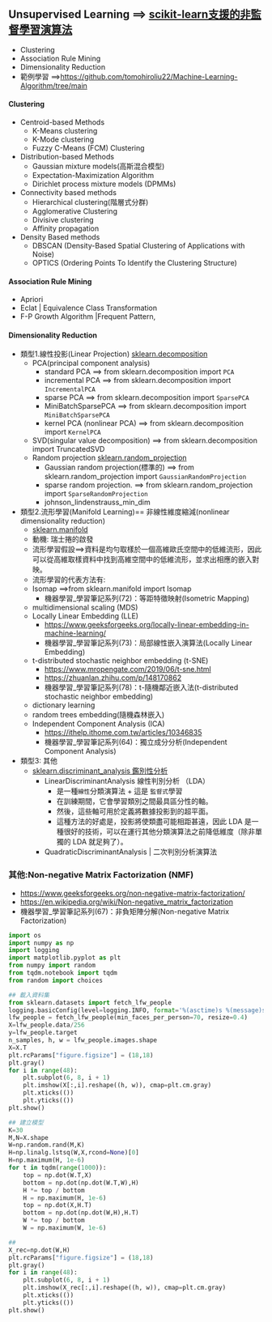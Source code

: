 ## Unsupervised Learning ==> [scikit-learn支援的非監督學習演算法](scikit-learn支援的非監督學習演算法.md)
- Clustering
- Association Rule Mining
- Dimensionality Reduction
- 範例學習 ==>https://github.com/tomohiroliu22/Machine-Learning-Algorithm/tree/main
#### Clustering
  - Centroid-based Methods
    - K-Means clustering
    - K-Mode clustering
    - Fuzzy C-Means (FCM) Clustering 
  - Distribution-based Methods
    - Gaussian mixture models(高斯混合模型)
    - Expectation-Maximization Algorithm
    - Dirichlet process mixture models (DPMMs) 
  - Connectivity based methods
    - Hierarchical clustering(階層式分群) 
    - Agglomerative Clustering
    - Divisive clustering
    - Affinity propagation 
  - Density Based methods
    - DBSCAN (Density-Based Spatial Clustering of Applications with Noise)
    - OPTICS (Ordering Points To Identify the Clustering Structure) 
#### Association Rule Mining
  - Apriori
  - Eclat | Equivalence Class Transformation
  - F-P Growth Algorithm |Frequent Pattern, 
#### Dimensionality Reduction
- 類型1.線性投影(Linear Projection)  [sklearn.decomposition](https://scikit-learn.org/stable/api/sklearn.decomposition.html)
  - PCA(principal component analysis)
    - standard PCA ==> from sklearn.decomposition import `PCA`
    - incremental PCA ==>  from sklearn.decomposition import  `IncrementalPCA`
    - sparse PCA  ==>  from sklearn.decomposition import `SparsePCA`
    - MiniBatchSparsePCA ==> from sklearn.decomposition import `MiniBatchSparsePCA`
    - kernel PCA (nonlinear PCA) ==>  from sklearn.decomposition import `KernelPCA`
  - SVD(singular value decomposition) ==>  from sklearn.decomposition import TruncatedSVD
  - Random projection  [sklearn.random_projection](https://scikit-learn.org/stable/api/sklearn.random_projection.html)
    - Gaussian random projection(標準的) ==> from sklearn.random_projection import `GaussianRandomProjection`
    - sparse random projection.  ==> from sklearn.random_projection import `SparseRandomProjection`
    - johnson_lindenstrauss_min_dim
- 類型2.流形學習(Manifold Learning)== 非線性維度縮減(nonlinear dimensionality reduction)
  - [sklearn.manifold](https://scikit-learn.org/stable/api/sklearn.manifold.html)
  - 動機: 瑞士捲的啟發
  - 流形學習假設==>資料是均勻取樣於一個高維歐氏空間中的低維流形，因此可以從高維取樣資料中找到高維空間中的低維流形，並求出相應的嵌入對映。
  - 流形學習的代表方法有:
  - Isomap ==>from sklearn.manifold import Isomap
    - 機器學習_學習筆記系列(72)：等距特徵映射(Isometric Mapping) 
  - multidimensional scaling (MDS)
  - Locally Linear Embedding (LLE)
    - https://www.geeksforgeeks.org/locally-linear-embedding-in-machine-learning/
    - 機器學習_學習筆記系列(73)：局部線性嵌入演算法(Locally Linear Embedding)
  - t-distributed stochastic neighbor embedding (t-SNE)
    - https://www.mropengate.com/2019/06/t-sne.html
    - https://zhuanlan.zhihu.com/p/148170862
    - 機器學習_學習筆記系列(78)：t-隨機鄰近嵌入法(t-distributed stochastic neighbor embedding)
  - dictionary learning
  - random trees embedding(隨機森林嵌入)
  - Independent Component Analysis (ICA)
    - https://ithelp.ithome.com.tw/articles/10346835
    - 機器學習_學習筆記系列(64)：獨立成分分析(Independent Component Analysis)  
- 類型3: 其他
  - [sklearn.discriminant_analysis 鑑別性分析](https://scikit-learn.org/stable/api/sklearn.discriminant_analysis.html)
    - LinearDiscriminantAnalysis 線性判別分析 （LDA） 
      - 是一種`線性`分類演算法 + 這是 `監督式`學習
      - 在訓練期間，它會學習類別之間最具區分性的軸。
      - 然後，這些軸可用於定義將數據投影到的超平面。
      - 這種方法的好處是，投影將使類盡可能相距甚遠，因此 LDA 是一種很好的技術，可以在運行其他分類演算法之前降低維度（除非單獨的 LDA 就足夠了）。
    - QuadraticDiscriminantAnalysis | 二次判別分析演算法


### 其他:Non-negative Matrix Factorization (NMF)
- https://www.geeksforgeeks.org/non-negative-matrix-factorization/
- https://en.wikipedia.org/wiki/Non-negative_matrix_factorization
- 機器學習_學習筆記系列(67)：非負矩陣分解(Non-negative Matrix Factorization)
```python
import os 
import numpy as np
import logging
import matplotlib.pyplot as plt
from numpy import random
from tqdm.notebook import tqdm
from random import choices

## 載入資料集
from sklearn.datasets import fetch_lfw_people
logging.basicConfig(level=logging.INFO, format='%(asctime)s %(message)s')
lfw_people = fetch_lfw_people(min_faces_per_person=70, resize=0.4)
X=lfw_people.data/256
y=lfw_people.target
n_samples, h, w = lfw_people.images.shape
X=X.T
plt.rcParams["figure.figsize"] = (18,18)
plt.gray()
for i in range(48):
    plt.subplot(6, 8, i + 1)
    plt.imshow(X[:,i].reshape((h, w)), cmap=plt.cm.gray)
    plt.xticks(())
    plt.yticks(())
plt.show() 

## 建立模型
K=30
M,N=X.shape
W=np.random.rand(M,K)
H=np.linalg.lstsq(W,X,rcond=None)[0]
H=np.maximum(H, 1e-6)
for t in tqdm(range(1000)):
    top = np.dot(W.T,X)
    bottom = np.dot(np.dot(W.T,W),H)
    H *= top / bottom
    H = np.maximum(H, 1e-6)
    top = np.dot(X,H.T)
    bottom = np.dot(np.dot(W,H),H.T)
    W *= top / bottom
    W = np.maximum(W, 1e-6)

##
X_rec=np.dot(W,H)
plt.rcParams["figure.figsize"] = (18,18)
plt.gray()
for i in range(48):
    plt.subplot(6, 8, i + 1)
    plt.imshow(X_rec[:,i].reshape((h, w)), cmap=plt.cm.gray)
    plt.xticks(())
    plt.yticks(())
plt.show() 
```

